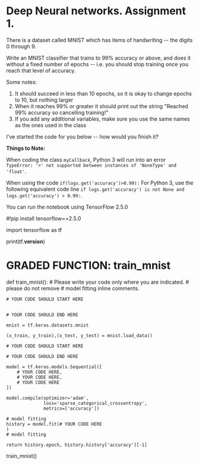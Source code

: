 # Deep Neural networks. Assignment 1. 

There is a dataset called MNIST which has items of handwriting -- the digits 0 through 9.

Write an MNIST classifier that trains to 99% accuracy or above, and does it without a fixed number of epochs -- i.e. you should stop training once you reach that level of accuracy.

Some notes:

1. It should succeed in less than 10 epochs, so it is okay to change epochs to 10, but nothing larger
2. When it reaches 99% or greater it should print out the string "Reached 99% accuracy so cancelling training!"
3. If you add any additional variables, make sure you use the same names as the ones used in the class

I've started the code for you below -- how would you finish it?

**Things to Note:**

When coding the class `myCallback`, Python 3 will run into an error
`TypeError: '>' not supported between instances of 'NoneType' and 'float'`.

When using the code
`if(logs.get('accuracy')>0.99):`
For Python 3, use the following equivalent code line
`if logs.get('accuracy') is not None and logs.get('accuracy') > 0.99:`.

You can run the notebook using TensorFlow 2.5.0

#!pip install tensorflow==2.5.0

import tensorflow as tf

print(tf.__version__)

# GRADED FUNCTION: train_mnist
def train_mnist():
    # Please write your code only where you are indicated.
    # please do not remove # model fitting inline comments.

    # YOUR CODE SHOULD START HERE
    

    # YOUR CODE SHOULD END HERE

    mnist = tf.keras.datasets.mnist

    (x_train, y_train),(x_test, y_test) = mnist.load_data()
    
    # YOUR CODE SHOULD START HERE
    
    # YOUR CODE SHOULD END HERE
    
    model = tf.keras.models.Sequential([
        # YOUR CODE HERE,
        # YOUR CODE HERE,
        # YOUR CODE HERE
    ])

    model.compile(optimizer='adam',
                  loss='sparse_categorical_crossentropy',
                  metrics=['accuracy'])
    
    # model fitting
    history = model.fit(# YOUR CODE HERE
    )
    # model fitting
    
    return history.epoch, history.history['accuracy'][-1]
    
train_mnist()
